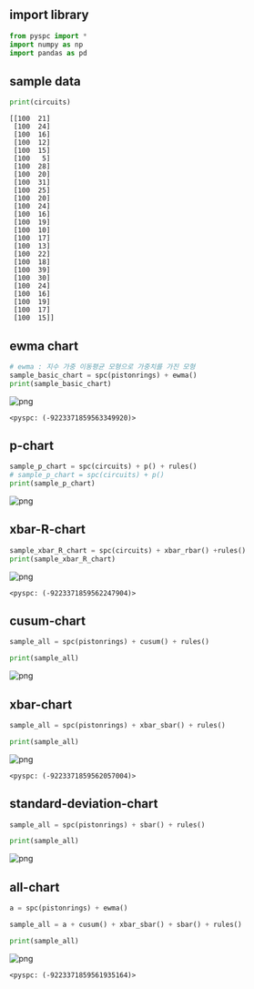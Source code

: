 ## import library

```python
from pyspc import *
import numpy as np
import pandas as pd
```
## sample data

```python
print(circuits)
```

    [[100  21]
     [100  24]
     [100  16]
     [100  12]
     [100  15]
     [100   5]
     [100  28]
     [100  20]
     [100  31]
     [100  25]
     [100  20]
     [100  24]
     [100  16]
     [100  19]
     [100  10]
     [100  17]
     [100  13]
     [100  22]
     [100  18]
     [100  39]
     [100  30]
     [100  24]
     [100  16]
     [100  19]
     [100  17]
     [100  15]]



## ewma chart

```python
# ewma : 지수 가중 이동평균 모형으로 가중치를 가진 모형 
sample_basic_chart = spc(pistonrings) + ewma()
print(sample_basic_chart)
```


![png](output_2_0.png)


    <pyspc: (-9223371859563349920)>

## p-chart


```python
sample_p_chart = spc(circuits) + p() + rules()
# sample_p_chart = spc(circuits) + p()
print(sample_p_chart)
```


![png](output_4_0.png)

## xbar-R-chart

```python
sample_xbar_R_chart = spc(circuits) + xbar_rbar() +rules()
print(sample_xbar_R_chart)
```


![png](output_5_0.png)


    <pyspc: (-9223371859562247904)>

## cusum-chart

```python
sample_all = spc(pistonrings) + cusum() + rules()

print(sample_all)
```


![png](output_6_0.png)



## xbar-chart

```python
sample_all = spc(pistonrings) + xbar_sbar() + rules()

print(sample_all)
```


![png](output_7_0.png)


    <pyspc: (-9223371859562057004)>

## standard-deviation-chart

```python
sample_all = spc(pistonrings) + sbar() + rules()

print(sample_all)
```


![png](output_8_0.png)


## all-chart

```python
a = spc(pistonrings) + ewma()

sample_all = a + cusum() + xbar_sbar() + sbar() + rules()

print(sample_all)
```


![png](output_9_0.png)


    <pyspc: (-9223371859561935164)>

